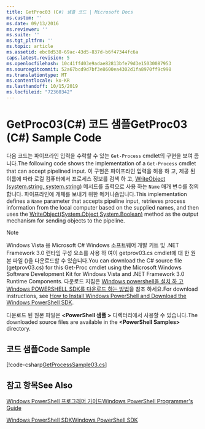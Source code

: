 ```yaml
---
title: GetProc03 (C#) 샘플 코드 | Microsoft Docs
ms.custom: ''
ms.date: 09/13/2016
ms.reviewer: ''
ms.suite: ''
ms.tgt_pltfrm: ''
ms.topic: article
ms.assetid: ebc0d538-69ac-43d5-837d-b6f47344fc6a
caps.latest.revision: 5
ms.openlocfilehash: 10c41ffd03e9adae82813bfe79d3e15030087953
ms.sourcegitcommit: 52a67bcd9d7bf3e8600ea4302d1fa8970ff9c998
ms.translationtype: MT
ms.contentlocale: ko-KR
ms.lasthandoff: 10/15/2019
ms.locfileid: "72360342"
---
```

# <a name="getproc03-c-sample-code"></a><span data-ttu-id="66071-102">GetProc03(C#) 코드 샘플</span><span class="sxs-lookup"><span data-stu-id="66071-102">GetProc03 (C#) Sample Code</span></span>

<span data-ttu-id="66071-103">다음 코드는 파이프라인 입력을 수락할 수 있는 `Get-Process` cmdlet의 구현을 보여 줍니다.</span><span class="sxs-lookup"><span data-stu-id="66071-103">The following code shows the implementation of a `Get-Process` cmdlet that can accept pipelined input.</span></span> <span data-ttu-id="66071-104">이 구현은 파이프라인 입력을 허용 하 고, 제공 된 이름에 따라 로컬 컴퓨터에서 프로세스 정보를 검색 하 고, [WriteObject (system.string, system.string)](/dotnet/api/system.management.automation.cmdlet.writeobject?view=pscore-6.2.0#System_Management_Automation_Cmdlet_WriteObject_System_Object_System_Boolean_) 메서드를 출력으로 사용 하는 `Name` 매개 변수를 정의 합니다. 파이프라인에 개체를 보내기 위한 메커니즘입니다.</span><span class="sxs-lookup"><span data-stu-id="66071-104">This implementation defines a `Name` parameter that accepts pipeline input, retrieves process information from the local computer based on the supplied names, and then uses the [WriteObject(System.Object,System.Boolean)](/dotnet/api/system.management.automation.cmdlet.writeobject?view=pscore-6.2.0#System_Management_Automation_Cmdlet_WriteObject_System_Object_System_Boolean_) method as the output mechanism for sending objects to the pipeline.</span></span>

> [!NOTE]
> <span data-ttu-id="66071-105">Windows Vista 용 Microsoft C# Windows 소프트웨어 개발 키트 및 .NET Framework 3.0 런타임 구성 요소를 사용 하 여이 getprov03.cs cmdlet에 대 한 원본 파일 ()을 다운로드할 수 있습니다.</span><span class="sxs-lookup"><span data-stu-id="66071-105">You can download the C# source file (getprov03.cs) for this Get-Proc cmdlet using the Microsoft Windows Software Development Kit for Windows Vista and .NET Framework 3.0 Runtime Components.</span></span> <span data-ttu-id="66071-106">다운로드 지침은 [Windows powershell을 설치 하 고 Windows POWERSHELL SDK를 다운로드 하는 방법](/powershell/developer/installing-the-windows-powershell-sdk)을 참조 하세요.</span><span class="sxs-lookup"><span data-stu-id="66071-106">For download instructions, see [How to Install Windows PowerShell and Download the Windows PowerShell SDK](/powershell/developer/installing-the-windows-powershell-sdk).</span></span>
>
> <span data-ttu-id="66071-107">다운로드 된 원본 파일은 **\<PowerShell 샘플 >** 디렉터리에서 사용할 수 있습니다.</span><span class="sxs-lookup"><span data-stu-id="66071-107">The downloaded source files are available in the **\<PowerShell Samples>** directory.</span></span>

## <a name="code-sample"></a><span data-ttu-id="66071-108">코드 샘플</span><span class="sxs-lookup"><span data-stu-id="66071-108">Code Sample</span></span>

[!code-csharp[GetProcessSample03.cs](../../../../powershell-sdk-samples/SDK-2.0/csharp/GetProcessSample03/GetProcessSample03.cs#L11-L78 "GetProcessSample03.cs")]

## <a name="see-also"></a><span data-ttu-id="66071-109">참고 항목</span><span class="sxs-lookup"><span data-stu-id="66071-109">See Also</span></span>

[<span data-ttu-id="66071-110">Windows PowerShell 프로그래머 가이드</span><span class="sxs-lookup"><span data-stu-id="66071-110">Windows PowerShell Programmer's Guide</span></span>](./windows-powershell-programmer-s-guide.md)

[<span data-ttu-id="66071-111">Windows PowerShell SDK</span><span class="sxs-lookup"><span data-stu-id="66071-111">Windows PowerShell SDK</span></span>](../windows-powershell-reference.md)
